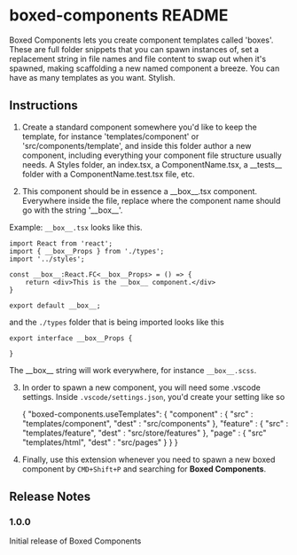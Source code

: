 # boxed-components README

Boxed Components lets you create component templates called 'boxes'. These are full folder snippets that you can spawn instances of, set a replacement string in file names and file content to swap out when it's spawned, making scaffolding a new named component a breeze. You can have as many templates as you want. Stylish.

## Instructions

1. Create a standard component somewhere you'd like to keep the template, for instance 'templates/component' or 'src/components/template', and inside this folder author a new component, including everything your component file structure usually needs. A Styles folder, an index.tsx, a ComponentName.tsx, a \_\_tests\_\_ folder with a ComponentName.test.tsx file, etc.

2. This component should be in essence a \_\_box\_\_.tsx component. Everywhere inside the file, replace where the component name should go with the string '\_\_box\_\_'.

Example: `__box__.tsx` looks like this.

    import React from 'react';
    import { __box__Props } from './types';
    import '../styles';
    
    const __box__:React.FC<__box__Props> = () => {
    	return <div>This is the __box__ component.</div>
    }
    
    export default __box__;

and the `./types` folder that is being imported looks like this

    export interface __box__Props {
    
    }

The \_\_box\_\_ string will work everywhere, for instance `__box__.scss`.

3. In order to spawn a new component, you will need some .vscode settings. Inside `.vscode/settings.json`, you'd create your setting like so

    {
        "boxed-components.useTemplates": {
            "component" : {
                "src" : "templates/component",
                "dest" : "src/components"
            },
            "feature" : {
                "src" : "templates/feature",
                "dest" : "src/store/features"
            },
            "page" : {
                "src" "templates/html",
                "dest" : "src/pages"
            }
        }
    }


4. Finally, use this extension whenever you need to spawn a new boxed component by `CMD+Shift+P` and searching for __Boxed Components__.

## Release Notes

### 1.0.0

Initial release of Boxed Components

